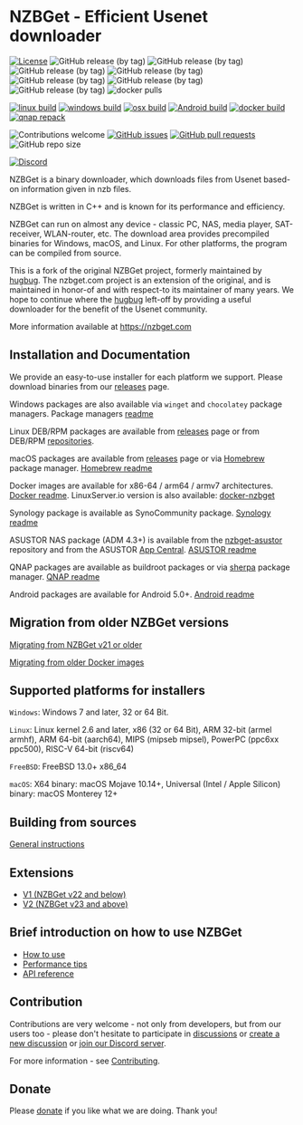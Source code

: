 # NZBGet - Efficient Usenet downloader #

[![License](https://img.shields.io/badge/license-GPL-blue.svg)](http://www.gnu.org/licenses/)
![GitHub release (by tag)](https://img.shields.io/github/downloads/nzbgetcom/nzbget/v22.0/total?label=v22.0)
![GitHub release (by tag)](https://img.shields.io/github/downloads/nzbgetcom/nzbget/v23.0/total?label=v23.0)
![GitHub release (by tag)](https://img.shields.io/github/downloads/nzbgetcom/nzbget/v24.0/total?label=v24.0)
![GitHub release (by tag)](https://img.shields.io/github/downloads/nzbgetcom/nzbget/v24.1/total?label=v24.1)
![GitHub release (by tag)](https://img.shields.io/github/downloads/nzbgetcom/nzbget/v24.2/total?label=v24.2)
![GitHub release (by tag)](https://img.shields.io/github/downloads/nzbgetcom/nzbget/v24.3/total?label=v24.3)
![GitHub release (by tag)](https://img.shields.io/github/downloads/nzbgetcom/nzbget/v24.4/total?label=v24.4)
![docker pulls](https://img.shields.io/docker/pulls/nzbgetcom/nzbget.svg)

[![linux build](https://github.com/nzbgetcom/nzbget/actions/workflows/linux.yml/badge.svg?branch=main)](https://github.com/nzbgetcom/nzbget/actions/workflows/linux.yml)
[![windows build](https://github.com/nzbgetcom/nzbget/actions/workflows/windows.yml/badge.svg?branch=main)](https://github.com/nzbgetcom/nzbget/actions/workflows/windows.yml)
[![osx build](https://github.com/nzbgetcom/nzbget/actions/workflows/osx.yml/badge.svg)](https://github.com/nzbgetcom/nzbget/actions/workflows/osx.yml)
[![Android build](https://github.com/nzbgetcom/nzbget/actions/workflows/android.yml/badge.svg)](https://github.com/nzbgetcom/nzbget/actions/workflows/android.yml)
[![docker build](https://github.com/nzbgetcom/nzbget/actions/workflows/docker.yml/badge.svg)](https://github.com/nzbgetcom/nzbget/actions/workflows/docker.yml)
[![qnap repack](https://github.com/nzbgetcom/nzbget/actions/workflows/qnap-repack.yml/badge.svg)](https://github.com/nzbgetcom/nzbget/actions/workflows/qnap-repack.yml)


![Contributions welcome](https://img.shields.io/badge/contributions-welcome-blue.svg)
[![GitHub issues](https://img.shields.io/github/issues/nzbgetcom/nzbget)](https://github.com/nzbgetcom/nzbget/issues)
[![GitHub pull requests](https://img.shields.io/github/issues-pr/nzbgetcom/nzbget)](https://github.com/nzbgetcom/nzbget/pulls)
![GitHub repo size](https://img.shields.io/github/repo-size/nzbgetcom/nzbget)


[![Discord](https://img.shields.io/badge/Discord-%235865F2.svg?&logo=discord&logoColor=white)](https://discord.gg/mV9Vn9sM7C)


NZBGet is a binary downloader, which downloads files from Usenet based-on information given in nzb files.

NZBGet is written in C++ and is known for its performance and efficiency.

NZBGet can run on almost any device - classic PC, NAS, media player, SAT-receiver, WLAN-router, etc. The download area provides precompiled binaries for Windows, macOS, and Linux. For other platforms, the program can be compiled from source.

This is a fork of the original NZBGet project, formerly maintained by [hugbug](https://github.com/hugbug). The nzbget.com project is an extension of the original, and is maintained in honor-of and with respect-to its maintainer of many years.  We hope to continue where the [hugbug](https://github.com/hugbug) left-off by providing a useful downloader for the benefit of the Usenet community.

More information available at https://nzbget.com

## Installation and Documentation

We provide an easy-to-use installer for each platform we support. Please download binaries from our [releases](https://github.com/nzbgetcom/nzbget/releases) page.

Windows packages are also available via `winget` and `chocolatey` package managers. Package managers [readme](windows/pkgs-info.md)

Linux DEB/RPM packages are available from [releases](https://github.com/nzbgetcom/nzbget/releases) page or from DEB/RPM [repositories](https://nzbgetcom.github.io).

macOS packages are available from [releases](https://github.com/nzbgetcom/nzbget/releases) page or via [Homebrew](https://brew.sh) package manager. [Homebrew readme](osx/brew-info.md)

Docker images are available for x86-64 / arm64 / armv7 architectures. [Docker readme](docker/README.md). LinuxServer.io version is also available: [docker-nzbget](https://github.com/linuxserver/docker-nzbget)

Synology package is available as SynoCommunity package. [Synology readme](docs/SYNOLOGY.md)

ASUSTOR NAS package (ADM 4.3+) is available from the [nzbget-asustor](https://github.com/nzbgetcom/nzbget-asustor) repository and from the ASUSTOR [App Central](https://www.asustor.com/app_central/app_detail?id=1671&type=). [ASUSTOR readme](https://github.com/nzbgetcom/nzbget-asustor/blob/main/README.md)

QNAP packages are available as buildroot packages or via [sherpa](https://github.com/OneCDOnly/sherpa) package manager. [QNAP readme](qnap/README.md)

Android packages are available for Android 5.0+. [Android readme](docs/ANDROID.md)

## Migration from older NZBGet versions

[Migrating from NZBGet v21 or older](https://github.com/nzbgetcom/nzbget/discussions/100#discussioncomment-8080102)

[Migrating from older Docker images](https://github.com/nzbgetcom/nzbget/issues/84#issuecomment-1884846500)

## Supported platforms for installers

`Windows`: Windows 7 and later, 32 or 64 Bit.

`Linux`: Linux kernel 2.6 and later, x86 (32 or 64 Bit), ARM 32-bit (armel armhf), ARM 64-bit (aarch64), MIPS (mipseb mipsel), PowerPC (ppc6xx ppc500), RISC-V 64-bit (riscv64)

`FreeBSD`: FreeBSD 13.0+ x86_64

`macOS`: X64 binary: macOS Mojave 10.14+, Universal (Intel / Apple Silicon) binary: macOS Monterey 12+

## Building from sources

[General instructions](INSTALLATION.md)

## Extensions
 - [V1 (NZBGet v22 and below)](docs/extensions/EXTENSIONS_LEGACY.md)
 - [V2 (NZBGet v23 and above)](docs/extensions/EXTENSIONS.md)

## Brief introduction on how to use NZBGet
 - [How to use](docs/HOW_TO_USE.md)
 - [Performance tips](docs/PERFORMANCE.md)
 - [API reference](docs/api/API.md)

## Contribution

Contributions are very welcome - not only from developers, but from our users too - please don't hesitate to participate in [discussions](https://github.com/nzbgetcom/nzbget/discussions) or [create a new discussion](https://github.com/nzbgetcom/nzbget/discussions/new/choose) or [join our Discord server](https://discord.gg/mV9Vn9sM7C).

For more information - see [Contributing](docs/CONTRIBUTING.md).

## Donate

Please [donate](https://nzbget.com/donate/) if you like what we are doing. Thank you!

